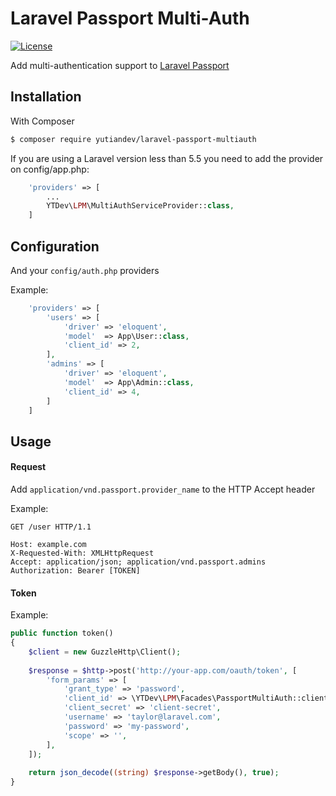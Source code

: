 # Laravel Passport Multi-Auth

[![License](https://poser.pugx.org/smartins/passport-multiauth/license)](https://packagist.org/packages/yutiandev/laravel-passport-multiauth)

Add multi-authentication support to [Laravel Passport](https://github.com/laravel/passport/)

## Installation
With Composer
```bash
$ composer require yutiandev/laravel-passport-multiauth
```

If you are using a Laravel version less than 5.5 you need to add the provider on config/app.php:
```php
    'providers' => [
        ...
        YTDev\LPM\MultiAuthServiceProvider::class,
    ]
```

## Configuration

And your ```config/auth.php``` providers

Example:
```php
    'providers' => [
        'users' => [
            'driver' => 'eloquent',
            'model'  => App\User::class,
            'client_id' => 2,
        ],
        'admins' => [
            'driver' => 'eloquent',
            'model'  => App\Admin::class,
            'client_id' => 4, 
        ]  
    ]
```

## Usage


#### Request

Add ```application/vnd.passport.provider_name``` to the HTTP Accept header

Example:

```http
GET /user HTTP/1.1

Host: example.com
X-Requested-With: XMLHttpRequest
Accept: application/json; application/vnd.passport.admins
Authorization: Bearer [TOKEN]
```

#### Token

Example:

```php
public function token()
{
    $client = new GuzzleHttp\Client();
    
    $response = $http->post('http://your-app.com/oauth/token', [
        'form_params' => [
            'grant_type' => 'password',
            'client_id' => \YTDev\LPM\Facades\PassportMultiAuth::clientId(),
            'client_secret' => 'client-secret',
            'username' => 'taylor@laravel.com',
            'password' => 'my-password',
            'scope' => '',
        ],
    ]);
    
    return json_decode((string) $response->getBody(), true);
}
```
